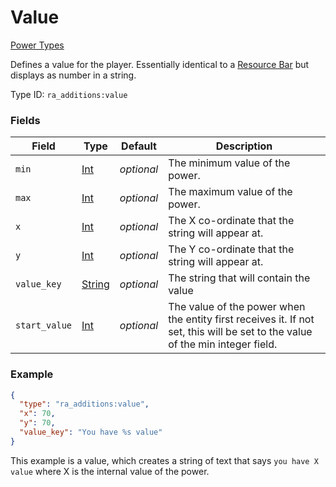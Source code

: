 # Value
[Power Types](../power_types.md)

Defines a value for the player. Essentially identical to a [Resource Bar](https://origins.readthedocs.io/en/latest/types/power_types/resource/) but displays as number in a string.

Type ID: `ra_additions:value`
### Fields
 | Field | Type | Default | Description | 
|---|---|---|---|
 | `min` | [Int](../data_types/int.md) | _optional_ | The minimum value of the power. | 
 | `max` | [Int](../data_types/int.md) | _optional_ | The maximum value of the power. | 
 | `x` | [Int](../data_types/int.md) | _optional_ | The X co-ordinate that the string will appear at. | 
 | `y` | [Int](../data_types/int.md) | _optional_ | The Y co-ordinate that the string will appear at. | 
 | `value_key` | [String](../data_types/string.md) | _optional_ | The string that will contain the value | 
 | `start_value` | [Int](../data_types/int.md) | _optional_ | The value of the power when the entity first receives it. If not set, this will be set to the value of the min integer field. | 

### Example
```json
{
  "type": "ra_additions:value",
  "x": 70,
  "y": 70,
  "value_key": "You have %s value"
}
```
This example is a value, which creates a string of text that says `you have X value` where X is the internal value of the power.
